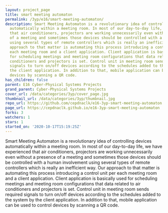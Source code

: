 ```yaml
---
layout: project_page
title: smart meeting automaton
permalink: /3yp/e16/smart-meeting-automaton/
description: Smart Meeting Automaton is a revolutionary idea of controlling devices
  automatically within a meeting room. In most of our day-to-day life, we have experienced
  that air conditioners, projectors are working unnecessarily even without a presence
  of a meeting and sometimes those devices should be controlled with a human involvement
  using several types of remote controllers which is really an inefficient way. Our
  approach to that matter is automating this process introducing a control unit per
  each meeting room and a client application. Client application is basically used
  for scheduling meetings and meeting room configurations that data related to air
  conditioners and projectors is set. Control unit in meeting room sends required
  signals to turn on/off devices according to the schedules added to the system by
  the client application. In addition to that, mobile application can be used to control
  devices by scanning a QR code.
has_children: false
parent: E16 Cyber-Physical Systems Projects
grand_parent: Cyber-Physical Systems Projects
cover_url: /data/categories/3yp/cover_page.jpg
thumbnail_url: /data/categories/3yp/thumbnail.jpg
repo_url: https://github.com/cepdnaclk/e16-3yp-smart-meeting-automaton
page_url: https://cepdnaclk.github.io/e16-3yp-smart-meeting-automaton
forks: 3
watchers: 1
stars: 1
started_on: '2020-10-17T15:19:25Z'
---
```


Smart Meeting Automaton is a revolutionary idea of controlling devices automatically within a meeting room. In most of our day-to-day life, we have experienced that air conditioners, projectors are working unnecessarily even without a presence of a meeting and sometimes those devices should be controlled with a human involvement using several types of remote controllers which is really an inefficient way. Our approach to that matter is automating this process introducing a control unit per each meeting room and a client application. Client application is basically used for scheduling meetings and meeting room configurations that data related to air conditioners and projectors is set. Control unit in meeting room sends required signals to turn on/off devices according to the schedules added to the system by the client application. In addition to that, mobile application can be used to control devices by scanning a QR code.
